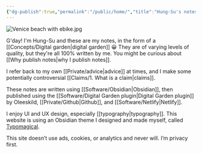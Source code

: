 ```yaml
---
{"dg-publish":true,"permalink":"/public/home/","title":"Hung-Su's notes","tags":["gardenEntry"],"dgShowBacklinks":false}
---
```


![Venice beach with ebike.jpg](/img/user/Embeds/Venice%20beach%20with%20ebike.jpg)

G'day! I'm Hung-Su and these are my notes, in the form of a [[Concepts/Digital garden\|digital garden]] 😀 They are of varying levels of quality, but they're all 100% written by me. You might be curious about [[Why publish notes\|why I publish notes]].

I refer back to my own [[Private/advice\|advice]] at times, and I make some potentially controversial [[Claims/1. What is a claim\|claims]].

These notes are written using [[Software/Obsidian\|Obsidian]], then published using the [[Software/Digital Garden plugin\|Digital Garden plugin]] by Oleeskild, [[Private/Github\|Github]], and [[Software/Netlify\|Netlify]]. 

I enjoy UI and UX design, especially [[typography\|typography]]. This website is using an Obsidian theme I designed and made myself, called [Typomagical](https://github.com/hungsu/typomagical-obsidian).

This site doesn’t use ads, cookies, or analytics and never will. I’m privacy first.